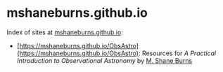 # mshaneburns.github.io
Index of sites at [mshaneburns.github.io](https://mshaneburns.github.io):

- [https://mshaneburns.github.io/ObsAstro](https://mshaneburns.github.io/ObsAstro): Resources for *A Practical Introduction to Observational Astronomy* by [M. Shane Burns](https://faculty1.coloradocollege.edu/~sburns/) 
